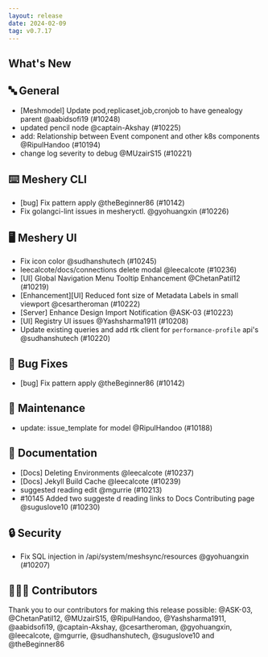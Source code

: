 ```yaml
---
layout: release
date: 2024-02-09
tag: v0.7.17
---
```


## What's New
## 🔤 General
- [Meshmodel] Update pod,replicaset,job,cronjob to have genealogy parent @aabidsofi19 (#10248)
- updated pencil node @captain-Akshay (#10225)
- add: Relationship between Event component and other k8s components @RipulHandoo (#10194)
- change log severity to debug @MUzairS15 (#10221)

## ⌨️ Meshery CLI

- [bug] Fix pattern apply @theBeginner86 (#10142)
- Fix golangci-lint issues in mesheryctl. @gyohuangxin (#10226)

## 🖥 Meshery UI

- Fix icon color @sudhanshutech (#10245)
- leecalcote/docs/connections delete modal @leecalcote (#10236)
- [UI] Global Navigation Menu Tooltip Enhancement @ChetanPatil12 (#10219)
- [Enhancement][UI] Reduced font size of Metadata Labels in small viewport @cesartheroman (#10222)
- [Server] Enhance Design Import Notification @ASK-03 (#10223)
- [UI] Registry UI issues @Yashsharma1911 (#10208)
- Update existing queries and add rtk client for `performance-profile` api's @sudhanshutech (#10220)

## 🐛 Bug Fixes

- [bug] Fix pattern apply @theBeginner86 (#10142)

## 🧰 Maintenance

- update: issue_template for model @RipulHandoo (#10188)

## 📖 Documentation

- [Docs] Deleting Environments @leecalcote (#10237)
- [Docs] Jekyll Build Cache @leecalcote (#10239)
- suggested reading edit @mgurrie (#10213)
- #10145 Added two suggeste d reading links to Docs Contributing page @suguslove10 (#10230)

## 🔒 Security

- Fix SQL injection in /api/system/meshsync/resources @gyohuangxin (#10207)

## 👨🏽‍💻 Contributors

Thank you to our contributors for making this release possible:
@ASK-03, @ChetanPatil12, @MUzairS15, @RipulHandoo, @Yashsharma1911, @aabidsofi19, @captain-Akshay, @cesartheroman, @gyohuangxin, @leecalcote, @mgurrie, @sudhanshutech, @suguslove10 and @theBeginner86
